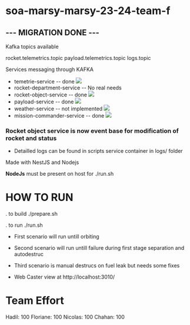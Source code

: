 # soa-marsy-marsy-23-24-team-f


## --- MIGRATION DONE ---

Kafka topics available

rocket.telemetrics.topic
payload.telemetrics.topic
logs.topic


Services messaging through KAFKA

- temetrie-service  -- done ![](https://geps.dev/progress/100?dangerColor=800000&warningColor=ff9900&successColor=006600)
- rocket-department-service -- No real needs
- rocket-object-service -- done ![](https://geps.dev/progress/100?dangerColor=800000&warningColor=ff9900&successColor=006600)
- payload-service -- done ![](https://geps.dev/progress/100?dangerColor=800000&warningColor=ff9900&successColor=006600)
- weather-service -- not implemented ![](https://geps.dev/progress/0?dangerColor=800000&warningColor=ff9900&successColor=006600)
- mission-commander-service -- done ![](https://geps.dev/progress/100?dangerColor=800000&warningColor=ff9900&successColor=006600)


### Rocket object service is now event base for modification of rocket and status

* Detailled logs can be found in scripts service container in logs/ folder


Made with NestJS and Nodejs

**NodeJs** must be present on host for ./run.sh

# HOW TO RUN

. to build
./prepare.sh

. to run 
./run.sh


* First scenario will run  untill orbiting
* Second scenario will run untill failure during first stage separation and autodestruc
* Third scenario is manual destrucs on fuel leak but needs some fixes

* Web Caster view at http://localhost:3010/

# Team Effort
Hadil: 100
Floriane: 100
Nicolas: 100
Chahan: 100
